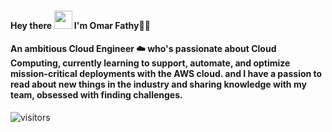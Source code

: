 <h4> Hey there <img src="https://github.com/TheDudeThatCode/TheDudeThatCode/blob/master/Assets/Hi.gif" width="29px"> I'm Omar Fathy👨‍💻<h4>
 
#### An ambitious Cloud Engineer ☁️ who's passionate about Cloud Computing, currently learning to support, automate, and optimize mission-critical deployments with the AWS cloud. and I have a passion to read about new things in the industry and sharing knowledge with my team, obsessed with finding challenges. 
![visitors](https://visitor-badge.laobi.icu/badge?page_id=page.id)
